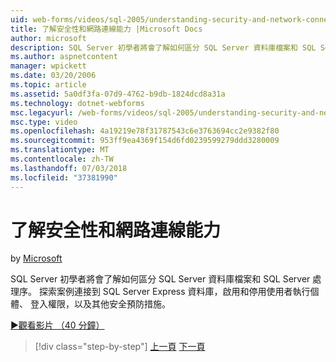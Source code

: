 ```yaml
---
uid: web-forms/videos/sql-2005/understanding-security-and-network-connectivity
title: 了解安全性和網路連線能力 |Microsoft Docs
author: microsoft
description: SQL Server 初學者將會了解如何區分 SQL Server 資料庫檔案和 SQL Server 處理序。 探索案例時，連接到 SQL Server E....
ms.author: aspnetcontent
manager: wpickett
ms.date: 03/20/2006
ms.topic: article
ms.assetid: 5a0df3fa-07d9-4762-b9db-1824dcd8a31a
ms.technology: dotnet-webforms
msc.legacyurl: /web-forms/videos/sql-2005/understanding-security-and-network-connectivity
msc.type: video
ms.openlocfilehash: 4a19219e78f31787543c6e3763694cc2e9382f80
ms.sourcegitcommit: 953ff9ea4369f154d6fd0239599279ddd3280009
ms.translationtype: MT
ms.contentlocale: zh-TW
ms.lasthandoff: 07/03/2018
ms.locfileid: "37381990"
---
```

<a name="understanding-security-and-network-connectivity"></a>了解安全性和網路連線能力
====================
by [Microsoft](https://github.com/microsoft)

SQL Server 初學者將會了解如何區分 SQL Server 資料庫檔案和 SQL Server 處理序。 探索案例連接到 SQL Server Express 資料庫，啟用和停用使用者執行個體、 登入權限，以及其他安全預防措施。

[&#9654;觀看影片 （40 分鐘）](https://channel9.msdn.com/Blogs/ASP-NET-Site-Videos/understanding-security-and-network-connectivity)

> [!div class="step-by-step"]
> [上一頁](more-structured-query-language.md)
> [下一頁](connecting-your-web-application-to-sql-server-2005-express-edition.md)
